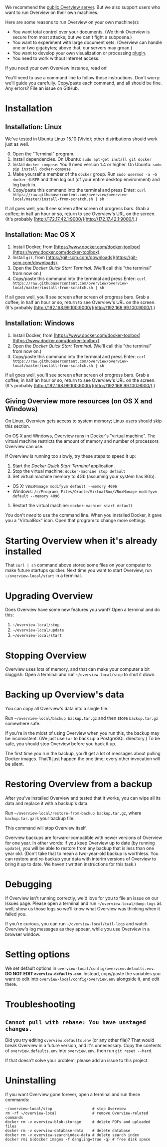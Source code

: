 We recommend the [public Overview server](https://www.overviewdocs.com). But we
also support users who want to run Overview on their own machines.

Here are some reasons to run Overview on your own machine(s):

* You want total control over your documents. (We think Overview is secure from
  most attacks; but we can't fight a subpoena.)
* You want to experiment with large document sets. (Overview can handle one or
  two gigabytes; above that, our servers may groan.)
* You want to develop your own visualization or processing
  [plugin](https://github.com/overview/overview-server/wiki/Writing-a-Plugin).
* You need to work without Internet access.

If you need your own Overview instance, read on!

You'll need to use a command line to follow these instructions. Don't worry:
we'll guide you carefully. Copy/paste each command, and all should be fine. Any
errors? File an issue on GitHub.

# Installation

## Installation: Linux

We've tested in Ubuntu Linux 15.10 (Vivid); other distributions should work just
as well.

0. Open the "Terminal" program.
1. Install dependencies. On Ubuntu: `sudo apt-get install git docker`
2. Install `docker-compose`. You'll need version 1.4 or higher. On Ubuntu: `sudo pip install docker-compose`
3. Make yourself a member of the `docker` group. Run `sudo usermod -a -G docker $USER` and then log out (of your entire desktop environment) and log back in.
4. Copy/paste this command into the terminal and press Enter: `curl https://raw.githubusercontent.com/overview/overview-local/master/install-from-scratch.sh | sh`

If all goes well, you'll see screen after screen of progress bars. Grab a
coffee; in half an hour or so, return to see Overview's URL on the screen.
(It's probably [http://172.17.42.1:9000/](http://172.17.42.1:9000/).)

## Installation: Mac OS X

1. Install Docker, from [https://www.docker.com/docker-toolbox](https://www.docker.com/docker-toolbox).
2. Install `git`, from [https://git-scm.com/downloads](https://git-scm.com/downloads).
3. Open the _Docker Quick Start Terminal_. (We'll call this "the terminal" from now on.)
4. Copy/paste this command into the terminal and press Enter: `curl https://raw.githubusercontent.com/overview/overview-local/master/install-from-scratch.sh | sh`

If all goes well, you'll see screen after screen of progress bars. Grab a
coffee; in half an hour or so, return to see Overview's URL on the screen.
(It's probably [http://192.168.99.100:9000/](http://192.168.99.100:9000/).)

## Installation: Windows

1. Install Docker, from [https://www.docker.com/docker-toolbox](https://www.docker.com/docker-toolbox).
2. Open the _Docker Quick Start Terminal_. (We'll call this "the terminal" from now on.)
3. Copy/paste this command into the terminal and press Enter: `curl https://raw.githubusercontent.com/overview/overview-local/master/install-from-scratch.sh | sh`

If all goes well, you'll see screen after screen of progress bars. Grab a
coffee; in half an hour or so, return to see Overview's URL on the screen.
(It's probably [http://192.168.99.100:9000/](http://192.168.99.100:9000/).)

## Giving Overview more resources (on OS X and Windows)

On Linux, Overview gets access to system memory; Linux users should skip this
section.

On OS X and Windows, Overview runs in Docker's "virtual machine". The virtual
machine restricts the amount of memory and number of processors Overview can
use.

If Overview is running too slowly, try these steps to speed it up:

1. Start the _Docker Quick Start Terminal_ application.
1. Stop the virtual machine: `docker-machine stop default`
1. Set virtual machine memory to 4Gb (assuming your system has 8Gb).
  - OS X: `VBoxManage modifyvm default --memory 4096`
  - Windows: `/c/Program\ Files/Oracle/VirtualBox/VBoxManage modifyvm default --memory 4096`
1. Restart the virtual machine: `docker-machine start default`

You don't _need_ to use the command line. When you installed Docker, it gave
you a "VirtualBox" icon. Open that program to change more settings.

# Starting Overview when it's already installed

That `curl | sh` command above stored some files on your computer to make
future startups quicker. Next time you want to start Overview, run
`~/overview-local/start` in a terminal.

# Upgrading Overview

Does Overview have some new features you want? Open a terminal and do this:

1. `~/overview-local/stop`
2. `~/overview-local/update`
3. `~/overview-local/start`

# Stopping Overview

Overview uses lots of memory, and that can make your computer a bit sluggish.
Open a terminal and run `~/overview-local/stop` to shut it down.

# Backing up Overview's data

You can copy all Overview's data into a single file.

Run `~/overview-local/backup backup.tar.gz` and then store `backup.tar.gz`
somewhere safe.

If you're in the midst of using Overview when you run this, the backup may be
inconsistent. (We just use `tar` to back up a PostgreSQL directory.) To be safe,
you should stop Overview before you back it up.

The first time you run the backup, you'll get a lot of messages about pulling
Docker images. That'll just happen the one time; every other invocation will be
silent.

# Restoring Overview from a backup

After you've installed Overview and tested that it works, you can wipe all its
data and replace it with a backup's data.

Run `~/overview-local/restore-from-backup backup.tar.gz`, where `backup.tar.gz`
is your backup file.

This command will stop Overview itself.

Overview backups are forward-compatible with newer versions of Overview for one
year. In other words: if you keep Overview up to date (by running `update`), you
will be able to restore from any backup that is less than one year old. (Don't
take that to mean a two-year-old backup is worthless. You can restore and
re-backup your data with interim versions of Overview to bring it up to date. We
haven't written instructions for this task.)

# Debugging

If Overview isn't running correctly, we'd love for you to file an issue on our
Issues page. Please open a terminal and run `~/overview-local/dump-logs` as
well; show us those logs so we'll know what Overview was thinking when it failed
you.

If you're curious, you can run `~/overview-local/tail-logs` and watch Overview's
log messages as they appear, while you use Overview in a browser window.

# Setting options

We set default options in `overview-local/config/overview.defaults.env`.
**DO NOT EDIT `overview.defaults.env`**. Instead, copy/paste the variables you
want to edit into `overview-local/config/overview.env` alongside it, and edit
there.

# Troubleshooting

## `Cannot pull with rebase: You have unstaged changes.`

Did you try editing `overview.defaults.env` (or any other file)? That would
break Overview in a future version, and it's unnecessary. Copy the contents
of `overview.defaults.env` into `overview.env`, then run `git reset --hard`.

If that doesn't solve your problem, please add an issue to this project.

# Uninstalling

If you want Overview gone forever, open a terminal and run these commands:

    ~/overview-local/stop                  # stop Overview
    rm -rf ~/overview-local                # remove Overview-related commands
    docker rm -v overview-blob-storage     # delete PDFs and uploaded files
    docker rm -v overview-database-data    # delete database
    docker rm -v overview-searchindex-data # delete search index
    docker rmi $(docker images -f dangling=true -q) # free disk space

